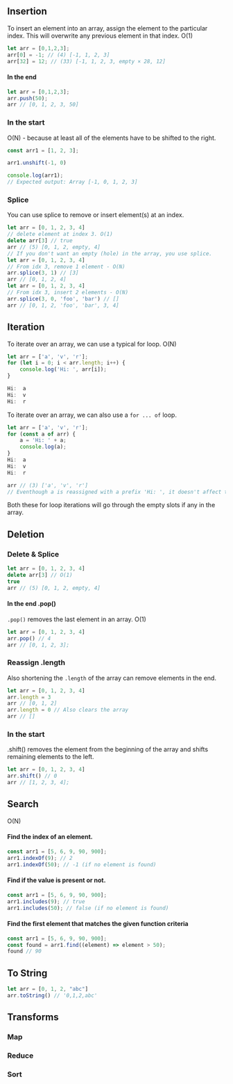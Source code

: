## Insertion
To insert an element into an array, assign the element to the particular index. This will overwrite any previous element in that index. O(1)
```js
let arr = [0,1,2,3];
arr[0] = -1; // (4) [-1, 1, 2, 3]
arr[32] = 12; // (33) [-1, 1, 2, 3, empty × 28, 12]
```
#### In the end 
```js
let arr = [0,1,2,3];
arr.push(50);
arr // [0, 1, 2, 3, 50]
```
### In the start
O(N) - because at least all of the elements have to be shifted to the right.
```js
const arr1 = [1, 2, 3];

arr1.unshift(-1, 0)

console.log(arr1);
// Expected output: Array [-1, 0, 1, 2, 3]
```
### Splice
You can use splice to remove or insert element(s) at an index.
```js
let arr = [0, 1, 2, 3, 4]
// delete element at index 3. O(1)
delete arr[3] // true
arr // (5) [0, 1, 2, empty, 4]
// If you don't want an empty (hole) in the array, you use splice.
let arr = [0, 1, 2, 3, 4]
// From idx 3, remove 1 element - O(N)
arr.splice(3, 1) // [3]
arr // [0, 1, 2, 4]
let arr = [0, 1, 2, 3, 4]
// From idx 3, insert 2 elements - O(N)
arr.splice(3, 0, 'foo', 'bar') // []
arr // [0, 1, 2, 'foo', 'bar', 3, 4]
```
## Iteration
To iterate over an array, we can use a typical for loop. O(N)
```js
let arr = ['a', 'v', 'r'];
for (let i = 0; i < arr.length; i++) {
    console.log('Hi: ', arr[i]);
}

Hi:  a
Hi:  v
Hi:  r
```

To iterate over an array, we can also use a `for ... of` loop.
```js
let arr = ['a', 'v', 'r'];
for (const a of arr) {
    a = 'Hi: ' + a;
    console.log(a);
}
Hi:  a
Hi:  v
Hi:  r

arr // (3) ['a', 'v', 'r']
// Eventhough a is reassigned with a prefix 'Hi: ', it doesn't affect the arr elements as the a in each iteration is a different variable. 
```
Both these for loop iterations will go through the empty slots if any in the array.
## Deletion
### Delete & Splice
```js
let arr = [0, 1, 2, 3, 4]
delete arr[3] // O(1)
true
arr // (5) [0, 1, 2, empty, 4]
```
#### In the end .pop()
`.pop()` removes the last element in an array. O(1)
```js
let arr = [0, 1, 2, 3, 4]
arr.pop() // 4
arr // [0, 1, 2, 3];
```
### Reassign .length
Also shortening the `.length`  of the array can remove elements in the end.
```js
let arr = [0, 1, 2, 3, 4]
arr.length = 3
arr // [0, 1, 2]
arr.length = 0 // Also clears the array
arr // []
```
### In the start
.shift() removes the element from the beginning of the array and shifts remaining elements to the left.
```js
let arr = [0, 1, 2, 3, 4]
arr.shift() // 0
arr // [1, 2, 3, 4];
```
## Search
O(N)

#### Find the index of an element.
```js
const arr1 = [5, 6, 9, 90, 900];
arr1.indexOf(9); // 2
arr1.indexOf(50); // -1 (if no element is found)
```
#### Find if the value is present or not.
```js
const arr1 = [5, 6, 9, 90, 900];
arr1.includes(9); // true
arr1.includes(50); // false (if no element is found)
```
#### Find the first element that matches the given function criteria
```js
const arr1 = [5, 6, 9, 90, 900];
const found = arr1.find((element) => element > 50);
found // 90
```
## To String
```js
let arr = [0, 1, 2, "abc"]
arr.toString() // '0,1,2,abc'
```

## Transforms
### Map
### Reduce
### Sort